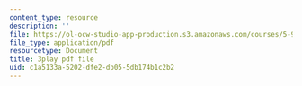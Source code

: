 ```yaml
---
content_type: resource
description: ''
file: https://ol-ocw-studio-app-production.s3.amazonaws.com/courses/5-95j-teaching-college-level-science-and-engineering-fall-2015/c1a5133a5202dfe2db055db174b1c2b2_hpM-siY2Bl0.pdf
file_type: application/pdf
resourcetype: Document
title: 3play pdf file
uid: c1a5133a-5202-dfe2-db05-5db174b1c2b2
---
```


